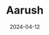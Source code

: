 ---
title: Aarush
address: 26 Avenue de Paris, 94300 Vincennes
date: 2024-04-12
ratings:
- 3
foodtags:
- indien
countrycodes:
- IND
cover: P1004181_export
---